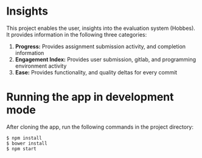 # Insights

This project enables the user, insights into the evaluation system (Hobbes). It provides information in the following three categories:
1. __Progress:__ Provides assignment submission activity, and completion information
1. __Engagement Index:__ Provides user submission, gitlab, and programming environment activity
1. __Ease:__ Provides functionality, and quality deltas for every commit

# Running the app in development mode
After cloning the app, run the following commands in the project directory:
```!sh
$ npm install
$ bower install
$ npm start
```
